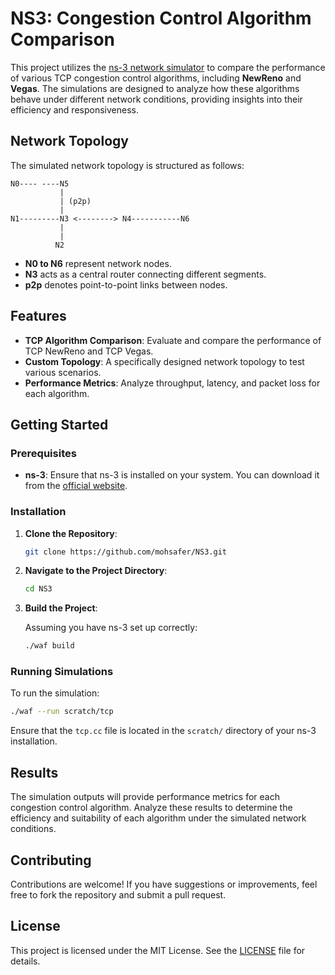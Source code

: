 # NS3: Congestion Control Algorithm Comparison

This project utilizes the [ns-3 network simulator](https://www.nsnam.org/) to compare the performance of various TCP congestion control algorithms, including **NewReno** and **Vegas**. The simulations are designed to analyze how these algorithms behave under different network conditions, providing insights into their efficiency and responsiveness.

## Network Topology

The simulated network topology is structured as follows:

```
N0---- ----N5
           |
           | (p2p)
           |
N1---------N3 <--------> N4-----------N6
           |
           |
          N2
```

- **N0 to N6** represent network nodes.
- **N3** acts as a central router connecting different segments.
- **p2p** denotes point-to-point links between nodes.

## Features

- **TCP Algorithm Comparison**: Evaluate and compare the performance of TCP NewReno and TCP Vegas.
- **Custom Topology**: A specifically designed network topology to test various scenarios.
- **Performance Metrics**: Analyze throughput, latency, and packet loss for each algorithm.

## Getting Started

### Prerequisites

- **ns-3**: Ensure that ns-3 is installed on your system. You can download it from the [official website](https://www.nsnam.org/).

### Installation

1. **Clone the Repository**:

   ```bash
   git clone https://github.com/mohsafer/NS3.git
   ```

2. **Navigate to the Project Directory**:

   ```bash
   cd NS3
   ```

3. **Build the Project**:

   Assuming you have ns-3 set up correctly:

   ```bash
   ./waf build
   ```

### Running Simulations

To run the simulation:

```bash
./waf --run scratch/tcp
```

Ensure that the `tcp.cc` file is located in the `scratch/` directory of your ns-3 installation.

## Results

The simulation outputs will provide performance metrics for each congestion control algorithm. Analyze these results to determine the efficiency and suitability of each algorithm under the simulated network conditions.

## Contributing

Contributions are welcome! If you have suggestions or improvements, feel free to fork the repository and submit a pull request.

## License

This project is licensed under the MIT License. See the [LICENSE](LICENSE) file for details.
